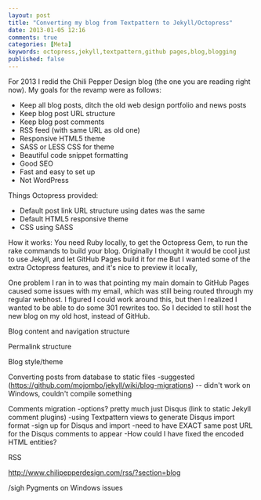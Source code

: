 ```yaml
---
layout: post
title: "Converting my blog from Textpattern to Jekyll/Octopress"
date: 2013-01-05 12:16
comments: true
categories: [Meta]
keywords: octopress,jekyll,textpattern,github pages,blog,blogging
published: false
---
```


For 2013 I redid the Chili Pepper Design blog (the one you are reading right now). My goals for the revamp were as follows:

* Keep all blog posts, ditch the old web design portfolio and news posts
* Keep blog post URL structure
* Keep blog post comments
* RSS feed (with same URL as old one)
* Responsive HTML5 theme
* SASS or LESS CSS for theme
* Beautiful code snippet formatting
* Good SEO
* Fast and easy to set up
* Not WordPress

Things Octopress provided:
* Default post link URL structure using dates was the same
* Default HTML5 responsive theme
* CSS using SASS

How it works:
You need Ruby locally, to get the Octopress Gem, to run the rake commands to build your blog.
Originally I thought it would be cool just to use Jekyll, and let GitHub Pages build it for me
But I wanted some of the extra Octopress features, and it's nice to preview it locally,

One problem I ran in to was that pointing my main domain to GitHub Pages caused some issues with my email, which was still being routed through my regular webhost. I figured I could work around this, but then I realized I wanted to be able to do some 301 rewrites too. So I decided to still host the new blog on my old host, instead of GitHub.

Blog content and navigation structure

Permalink structure

Blog style/theme

Converting posts from database to static files
-suggested (https://github.com/mojombo/jekyll/wiki/blog-migrations)
-- didn't work on Windows, couldn't compile something

Comments migration
-options? pretty much just Disqus (link to static Jekyll comment plugins)
-using Textpattern views to generate Disqus import format
-sign up for Disqus and import
-need to have EXACT same post URL for the Disqus comments to appear
-How could I have fixed the encoded HTML entities?

RSS

http://www.chilipepperdesign.com/rss/?section=blog

/sigh Pygments on Windows issues
